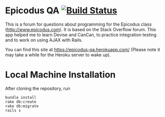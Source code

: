 Epicodus QA [![Build Status](https://travis-ci.org/steven-ferguson/Epicodus-QA.png)](https://travis-ci.org/steven-ferguson/Epicodus-QA)
===========
This is a forum for questions about programming for the Epicodus class (http://www.epicodus.com). It is based on the Stack Overflow forum. This app helped me to learn Devise and CanCan, to practice integration testing and to work on using AJAX with Rails.  

You can find this site at https://epicodus-qa.herokuapp.com/ (Please note it may take a while for the Heroku server to wake up).


Local Machine Installation
==========================
After cloning the repository, run 

    bundle install
    rake db:create
    rake db:migrate
    rails s

